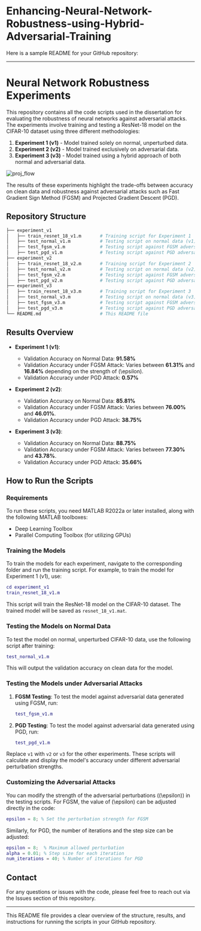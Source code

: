 # Enhancing-Neural-Network-Robustness-using-Hybrid-Adversarial-Training
Here is a sample README for your GitHub repository:

---

# Neural Network Robustness Experiments

This repository contains all the code scripts used in the dissertation for evaluating the robustness of neural networks against adversarial attacks. The experiments involve training and testing a ResNet-18 model on the CIFAR-10 dataset using three different methodologies: 

1. **Experiment 1 (v1)** - Model trained solely on normal, unperturbed data.
2. **Experiment 2 (v2)** - Model trained exclusively on adversarial data.
3. **Experiment 3 (v3)** - Model trained using a hybrid approach of both normal and adversarial data.

![proj_flow](https://github.com/user-attachments/assets/9a551109-d3f7-4d6b-af8f-72e3449b5996)

   
The results of these experiments highlight the trade-offs between accuracy on clean data and robustness against adversarial attacks such as Fast Gradient Sign Method (FGSM) and Projected Gradient Descent (PGD).

## Repository Structure

```bash
├── experiment_v1
│   ├── train_resnet_18_v1.m       # Training script for Experiment 1
│   ├── test_normal_v1.m           # Testing script on normal data (v1)
│   ├── test_fgsm_v1.m             # Testing script against FGSM adversarial data (v1)
│   ├── test_pgd_v1.m              # Testing script against PGD adversarial data (v1)
├── experiment_v2
│   ├── train_resnet_18_v2.m       # Training script for Experiment 2
│   ├── test_normal_v2.m           # Testing script on normal data (v2)
│   ├── test_fgsm_v2.m             # Testing script against FGSM adversarial data (v2)
│   ├── test_pgd_v2.m              # Testing script against PGD adversarial data (v2)
├── experiment_v3
│   ├── train_resnet_18_v3.m       # Training script for Experiment 3
│   ├── test_normal_v3.m           # Testing script on normal data (v3)
│   ├── test_fgsm_v3.m             # Testing script against FGSM adversarial data (v3)
│   ├── test_pgd_v3.m              # Testing script against PGD adversarial data (v3)
└── README.md                      # This README file
```

## Results Overview

- **Experiment 1 (v1)**: 
    - Validation Accuracy on Normal Data: **91.58%**
    - Validation Accuracy under FGSM Attack: Varies between **61.31%** and **16.84%** depending on the strength of \(\epsilon\).
    - Validation Accuracy under PGD Attack: **0.57%**
    
- **Experiment 2 (v2)**: 
    - Validation Accuracy on Normal Data: **85.81%**
    - Validation Accuracy under FGSM Attack: Varies between **76.00%** and **46.01%**.
    - Validation Accuracy under PGD Attack: **38.75%**

- **Experiment 3 (v3)**:
    - Validation Accuracy on Normal Data: **88.75%**
    - Validation Accuracy under FGSM Attack: Varies between **77.30%** and **43.78%**.
    - Validation Accuracy under PGD Attack: **35.66%**

## How to Run the Scripts

### Requirements

To run these scripts, you need MATLAB R2022a or later installed, along with the following MATLAB toolboxes:
- Deep Learning Toolbox
- Parallel Computing Toolbox (for utilizing GPUs)

### Training the Models

To train the models for each experiment, navigate to the corresponding folder and run the training script. For example, to train the model for Experiment 1 (v1), use:

```matlab
cd experiment_v1
train_resnet_18_v1.m
```

This script will train the ResNet-18 model on the CIFAR-10 dataset. The trained model will be saved as `resnet_18_v1.mat`.

### Testing the Models on Normal Data

To test the model on normal, unperturbed CIFAR-10 data, use the following script after training:

```matlab
test_normal_v1.m
```

This will output the validation accuracy on clean data for the model.

### Testing the Models under Adversarial Attacks

1. **FGSM Testing**: To test the model against adversarial data generated using FGSM, run:

    ```matlab
    test_fgsm_v1.m
    ```

2. **PGD Testing**: To test the model against adversarial data generated using PGD, run:

    ```matlab
    test_pgd_v1.m
    ```

Replace `v1` with `v2` or `v3` for the other experiments. These scripts will calculate and display the model's accuracy under different adversarial perturbation strengths.

### Customizing the Adversarial Attacks

You can modify the strength of the adversarial perturbations (\(\epsilon\)) in the testing scripts. For FGSM, the value of \(\epsilon\) can be adjusted directly in the code:

```matlab
epsilon = 8; % Set the perturbation strength for FGSM
```

Similarly, for PGD, the number of iterations and the step size can be adjusted:

```matlab
epsilon = 8;  % Maximum allowed perturbation
alpha = 0.01; % Step size for each iteration
num_iterations = 40; % Number of iterations for PGD
```

## Contact

For any questions or issues with the code, please feel free to reach out via the Issues section of this repository.

---

This README file provides a clear overview of the structure, results, and instructions for running the scripts in your GitHub repository.
